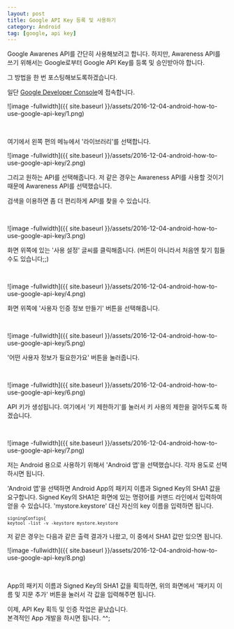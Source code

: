 ```yaml
---
layout: post
title: Google API Key 등록 및 사용하기
category: Android
tag: [google, api key]
---
```


Google Awarenes API를 간단히 사용해보려고 합니다.
하지만, Awareness API를 쓰기 위해서는 
Google로부터 Google API Key를 등록 및 승인받아야 합니다.

그 방법을 한 번 포스팅해보도록하겠습니다.

일단 [Google Developer Console](https://console.developers.google.com/)에 접속합니다.

![image -fullwidth]({{ site.baseurl }}/assets/2016-12-04-android-how-to-use-google-api-key/1.png)

<br>

여기에서 왼쪽 편의 메뉴에서 '라이브러리'를 선택합니다.

![image -fullwidth]({{ site.baseurl }}/assets/2016-12-04-android-how-to-use-google-api-key/2.png)

그리고 원하는 API를 선택해줍니다.
저 같은 경우는 Awareness API를 사용할 것이기 때문에 Awareness API를 선택했습니다.

검색을 이용하면 좀 더 편리하게 API를 찾을 수 있습니다.


<br>

![image -fullwidth]({{ site.baseurl }}/assets/2016-12-04-android-how-to-use-google-api-key/3.png)

화면 위쪽에 있는 '사용 설정' 글씨를 클릭해줍니다. (버튼이 아니라서 처음엔 찾기 힘들 수도 있습니다;;)

<br>

![image -fullwidth]({{ site.baseurl }}/assets/2016-12-04-android-how-to-use-google-api-key/4.png)

화면 위쪽에 '사용자 인증 정보 만들기' 버튼을 선택해줍니다.

<br>

![image -fullwidth]({{ site.baseurl }}/assets/2016-12-04-android-how-to-use-google-api-key/5.png)

'어떤 사용자 정보가 필요한가요' 버튼을 눌러줍니다.

<br>

![image -fullwidth]({{ site.baseurl }}/assets/2016-12-04-android-how-to-use-google-api-key/6.png)

API 키가 생성됩니다. 여기에서 '키 제한하기'를 눌러서 키 사용의 제한을 걸어두도록 하겠습니다.

<br>

![image -fullwidth]({{ site.baseurl }}/assets/2016-12-04-android-how-to-use-google-api-key/7.png)

저는 Android 용으로 사용하기 위해서 'Android 앱'을 선택했습니다.
각자 용도로 선택하시면 됩니다.

'Android 앱'을 선택하면 
Android App의 패키지 이름과 Signed Key의 SHA1 값을 요구합니다.
Signed Key의 SHA1은 화면에 있는 명령어를 커맨드 라인에서 입력하여 얻을 수 있습니다.
'mystore.keystore' 대신 자신의 key 이름을 입력하면 됩니다.

<pre class="prettyprint" style="font-size:0.7em;">
signingConfigs{
keytool -list -v -keystore mystore.keystore
</pre>

저 같은 경우는 다음과 같은 출력 결과가 나왔고,
이 중에서 SHA1 값만 있으면 됩니다.

![image -fullwidth]({{ site.baseurl }}/assets/2016-12-04-android-how-to-use-google-api-key/8.png)

<br>

App의 패키지 이름과 Signed Key의 SHA1 값을 획득하면, 위의 화면에서
'패키지 이름 및 지문 추가' 버튼을 눌러서 각 값을 입력해주면 됩니다.

이제, API Key 획득 및 인증 작업은 끝났습니다.  
본격적인 App 개발을 하시면 됩니다. ^^;
